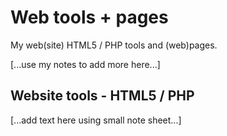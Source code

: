 # Web tools + pages
My web(site) HTML5 / PHP tools and (web)pages.

\[...use my notes to add more here...]

## Website tools - HTML5 / PHP
\[...add text here using small note sheet...]
